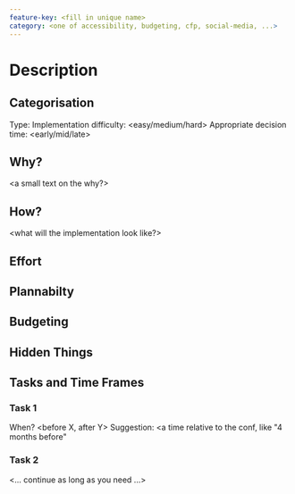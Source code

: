 ```yaml
---
feature-key: <fill in unique name>
category: <one of accessibility, budgeting, cfp, social-media, ...>
---
```


# Description

<an overview of the feature>

## Categorisation

Type: <fill in a type>
Implementation difficulty: <easy/medium/hard>
Appropriate decision time: <early/mid/late>

## Why?

<a small text on the why?>

## How?

<what will the implementation look like?>

## Effort

<an assessment of effort>

## Plannabilty

<an assessment of plannability. be honest>

## Budgeting

<a budgeting strategy to make sure the feature can be implemented>

## Hidden Things

<surprising experiences that happened>

## Tasks and Time Frames

### Task 1

<Short description>

When? <before X, after Y>
Suggestion: <a time relative to the conf, like "4 months before"

### Task 2

<... continue as long as you need ...>
